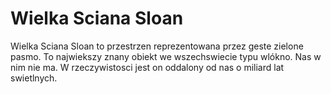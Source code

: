 # Wielka Sciana Sloan

Wielka Sciana Sloan to przestrzen reprezentowana przez geste zielone pasmo. To
najwiekszy znany obiekt we wszechswiecie typu wlókno. Nas w nim nie ma. W
rzeczywistosci jest on oddalony od nas o miliard lat swietlnych.
